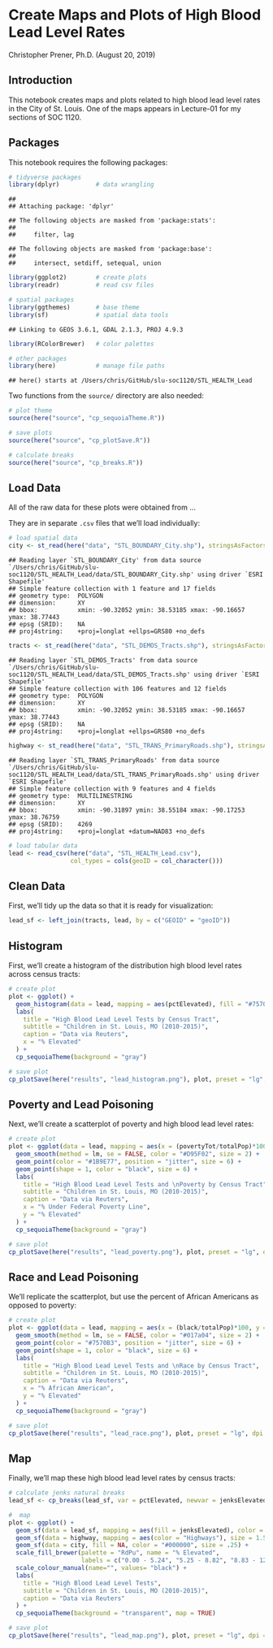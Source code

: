 Create Maps and Plots of High Blood Lead Level Rates
================
Christopher Prener, Ph.D.
(August 20, 2019)

## Introduction

This notebook creates maps and plots related to high blood lead level
rates in the City of St. Louis. One of the maps appears in Lecture-01
for my sections of SOC 1120.

## Packages

This notebook requires the following packages:

``` r
# tidyverse packages
library(dplyr)          # data wrangling
```

    ## 
    ## Attaching package: 'dplyr'

    ## The following objects are masked from 'package:stats':
    ## 
    ##     filter, lag

    ## The following objects are masked from 'package:base':
    ## 
    ##     intersect, setdiff, setequal, union

``` r
library(ggplot2)        # create plots
library(readr)          # read csv files

# spatial packages
library(ggthemes)       # base theme
library(sf)             # spatial data tools
```

    ## Linking to GEOS 3.6.1, GDAL 2.1.3, PROJ 4.9.3

``` r
library(RColorBrewer)   # color palettes

# other packages
library(here)           # manage file paths
```

    ## here() starts at /Users/chris/GitHub/slu-soc1120/STL_HEALTH_Lead

Two functions from the `source/` directory are also needed:

``` r
# plot theme
source(here("source", "cp_sequoiaTheme.R"))

# save plots
source(here("source", "cp_plotSave.R"))

# calculate breaks
source(here("source", "cp_breaks.R"))
```

## Load Data

All of the raw data for these plots were obtained from …

They are in separate `.csv` files that we’ll load individually:

``` r
# load spatial data
city <- st_read(here("data", "STL_BOUNDARY_City.shp"), stringsAsFactors = FALSE)
```

    ## Reading layer `STL_BOUNDARY_City' from data source `/Users/chris/GitHub/slu-soc1120/STL_HEALTH_Lead/data/STL_BOUNDARY_City.shp' using driver `ESRI Shapefile'
    ## Simple feature collection with 1 feature and 17 fields
    ## geometry type:  POLYGON
    ## dimension:      XY
    ## bbox:           xmin: -90.32052 ymin: 38.53185 xmax: -90.16657 ymax: 38.77443
    ## epsg (SRID):    NA
    ## proj4string:    +proj=longlat +ellps=GRS80 +no_defs

``` r
tracts <- st_read(here("data", "STL_DEMOS_Tracts.shp"), stringsAsFactors = FALSE)
```

    ## Reading layer `STL_DEMOS_Tracts' from data source `/Users/chris/GitHub/slu-soc1120/STL_HEALTH_Lead/data/STL_DEMOS_Tracts.shp' using driver `ESRI Shapefile'
    ## Simple feature collection with 106 features and 12 fields
    ## geometry type:  POLYGON
    ## dimension:      XY
    ## bbox:           xmin: -90.32052 ymin: 38.53185 xmax: -90.16657 ymax: 38.77443
    ## epsg (SRID):    NA
    ## proj4string:    +proj=longlat +ellps=GRS80 +no_defs

``` r
highway <- st_read(here("data", "STL_TRANS_PrimaryRoads.shp"), stringsAsFactors = FALSE)
```

    ## Reading layer `STL_TRANS_PrimaryRoads' from data source `/Users/chris/GitHub/slu-soc1120/STL_HEALTH_Lead/data/STL_TRANS_PrimaryRoads.shp' using driver `ESRI Shapefile'
    ## Simple feature collection with 9 features and 4 fields
    ## geometry type:  MULTILINESTRING
    ## dimension:      XY
    ## bbox:           xmin: -90.31897 ymin: 38.55184 xmax: -90.17253 ymax: 38.76759
    ## epsg (SRID):    4269
    ## proj4string:    +proj=longlat +datum=NAD83 +no_defs

``` r
# load tabular data
lead <- read_csv(here("data", "STL_HEALTH_Lead.csv"), 
                 col_types = cols(geoID = col_character()))
```

## Clean Data

First, we’ll tidy up the data so that it is ready for visualization:

``` r
lead_sf <- left_join(tracts, lead, by = c("GEOID" = "geoID"))
```

## Histogram

First, we’ll create a histogram of the distribution high blood level
rates across census tracts:

``` r
# create plot
plot <- ggplot() +
  geom_histogram(data = lead, mapping = aes(pctElevated), fill = "#7570B3", bins = 30) +
  labs(
    title = "High Blood Lead Level Tests by Census Tract",
    subtitle = "Children in St. Louis, MO (2010-2015)",
    caption = "Data via Reuters",
    x = "% Elevated"
  ) +
  cp_sequoiaTheme(background = "gray")

# save plot
cp_plotSave(here("results", "lead_histogram.png"), plot, preset = "lg", dpi = 500)
```

## Poverty and Lead Poisoning

Next, we’ll create a scatterplot of poverty and high blood lead level
rates:

``` r
# create plot
plot <- ggplot(data = lead, mapping = aes(x = (povertyTot/totalPop)*100, y = pctElevated)) +
  geom_smooth(method = lm, se = FALSE, color = "#D95F02", size = 2) +
  geom_point(color = "#1B9E77", position = "jitter", size = 6) +
  geom_point(shape = 1, color = "black", size = 6) +
  labs(
    title = "High Blood Lead Level Tests and \nPoverty by Census Tract",
    subtitle = "Children in St. Louis, MO (2010-2015)",
    caption = "Data via Reuters",
    x = "% Under Federal Poverty Line",
    y = "% Elevated"
  ) +
  cp_sequoiaTheme(background = "gray") 

# save plot
cp_plotSave(here("results", "lead_poverty.png"), plot, preset = "lg", dpi = 500)
```

## Race and Lead Poisoning

We’ll replicate the scatterplot, but use the percent of African
Americans as opposed to poverty:

``` r
# create plot
plot <- ggplot(data = lead, mapping = aes(x = (black/totalPop)*100, y = pctElevated)) +
  geom_smooth(method = lm, se = FALSE, color = "#017a04", size = 2) +
  geom_point(color = "#7570B3", position = "jitter", size = 6) +
  geom_point(shape = 1, color = "black", size = 6) +
  labs(
    title = "High Blood Lead Level Tests and \nRace by Census Tract",
    subtitle = "Children in St. Louis, MO (2010-2015)",
    caption = "Data via Reuters",
    x = "% African American",
    y = "% Elevated"
  ) +
  cp_sequoiaTheme(background = "gray") 

# save plot
cp_plotSave(here("results", "lead_race.png"), plot, preset = "lg", dpi = 500)
```

## Map

Finally, we’ll map these high blood lead level rates by census tracts:

``` r
# calculate jenks natural breaks
lead_sf <- cp_breaks(lead_sf, var = pctElevated, newvar = jenksElevated, classes = 5, style = "jenks")

#  map
plot <- ggplot() + 
  geom_sf(data = lead_sf, mapping = aes(fill = jenksElevated), color = NA) + 
  geom_sf(data = highway, mapping = aes(color = "Highways"), size = 1.5, fill = NA) +
  geom_sf(data = city, fill = NA, color = "#000000", size = .25) +
  scale_fill_brewer(palette = "RdPu", name = "% Elevated",
                    labels = c("0.00 - 5.24", "5.25 - 8.82", "8.83 - 12.70", "12.71 - 17.70", "17.71 - 23.30")) +
  scale_colour_manual(name="", values= "black") +
  labs(
    title = "High Blood Lead Level Tests",
    subtitle = "Children in St. Louis, MO (2010-2015)",
    caption = "Data via Reuters"
  ) +
  cp_sequoiaTheme(background = "transparent", map = TRUE)

# save plot
cp_plotSave(here("results", "lead_map.png"), plot, preset = "lg", dpi = 500)
```
